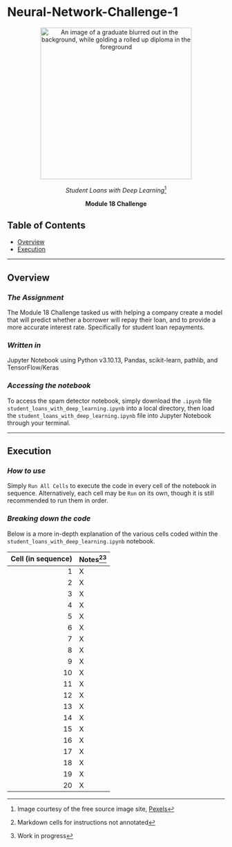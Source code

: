# Neural-Network-Challenge-1

<div align='center'>
    <img src='https://images.pexels.com/photos/2292837/pexels-photo-2292837.jpeg' height='350', title='A graduate holding out their diploma (image courtesy of Pexels)', alt='An image of a graduate blurred out in the background, while golding a rolled up diploma in the foreground' />

*Student Loans with Deep Learning*[^1]

**Module 18 Challenge**
</div>

## Table of Contents

* [Overview](#Overview)
* [Execution](#Execution)

---

## Overview

### *The Assignment*

The Module 18 Challenge tasked us with helping a company create a model that will predict whether a borrower will repay their loan, and to provide a more accurate interest rate. Specifically for student loan repayments.

### *Written in*

Jupyter Notebook using Python v3.10.13, Pandas, scikit-learn, pathlib, and TensorFlow/Keras

### *Accessing the notebook*

To access the spam detector notebook, simply download the `.ipynb` file `student_loans_with_deep_learning.ipynb` into a local directory, then load the `student_loans_with_deep_learning.ipynb` file into Jupyter Notebook through your terminal.

---

## Execution

### *How to use*

Simply `Run All Cells` to execute the code in every cell of the notebook in sequence. Alternatively, each cell may be `Run` on its own, though it is still recommended to run them in order.

### *Breaking down the code*

Below is a more in-depth explanation of the various cells coded within the `student_loans_with_deep_learning.ipynb` notebook.

| Cell (in sequence) | Notes[^2][^3] |
| ---: | :--- |
| 1 | X |
| 2 | X |
| 3 | X |
| 4 | X |
| 5 | X |
| 6 | X |
| 7 | X |
| 8 | X |
| 9 | X |
| 10 | X |
| 11 | X |
| 12 | X |
| 13 | X |
| 14 | X |
| 15 | X |
| 16 | X |
| 17 | X |
| 18 | X |
| 19 | X |
| 20 | X |

[^1]: Image courtesy of the free source image site, <a href='https://www.pexels.com/photo/person-holding-white-scroll-2292837/' title='Link to Pexels listing for image'>Pexels</a>

[^2]: Markdown cells for instructions not annotated

[^3]: Work in progress